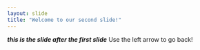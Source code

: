 ```yaml
---
layout: slide
title: "Welcome to our second slide!"
---
```

***this is the slide after the first slide***
Use the left arrow to go back!
